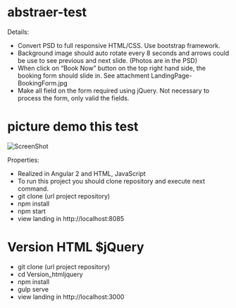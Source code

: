 # abstraer-test
Details:
- Convert PSD to full responsive HTML/CSS. Use bootstrap framework.
- Background image should auto rotate every 8 seconds and arrows could be use to see previous and next slide. (Photos are in the PSD)
- When click on “Book Now” button on the top right hand side, the booking form should slide in. See attachment LandingPage-BookingForm.jpg
- Make all field on the form required using jQuery. Not necessary to process the form, only valid the fields.
# picture demo this test
![ScreenShot](https://preview.ibb.co/g0J30S/Landing_Page.jpg)

Properties:
- Realized in Angular 2 and HTML, JavaScript
- To run this project you should clone repository and execute next command.
- git clone (url project repository)
- npm install 
- npm start
- view landing in http://localhost:8085

# Version HTML $jQuery

- git clone (url project repository)
- cd Version_htmljquery
- npm install
- gulp serve
- view landing in http://localhost:3000
